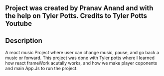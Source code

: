 ## Project was created by Pranav Anand and with the help on Tyler Potts. Credits to Tyler Potts Youtube

## Description 
A react music Project where user can change music, pause, and go back a music or forward. This project was done with Tyler potts where I learned how react frameWork acutally works, and how we make player coponents and main App.Js to run the project.
